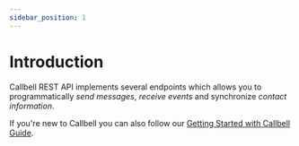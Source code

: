 ```yaml
---
sidebar_position: 1
---
```


# Introduction

Callbell REST API implements several endpoints which allows you to programmatically _send messages_, _receive events_ and synchronize _contact information_.

If you're new to Callbell you can also follow our [Getting Started with Callbell Guide](/).
